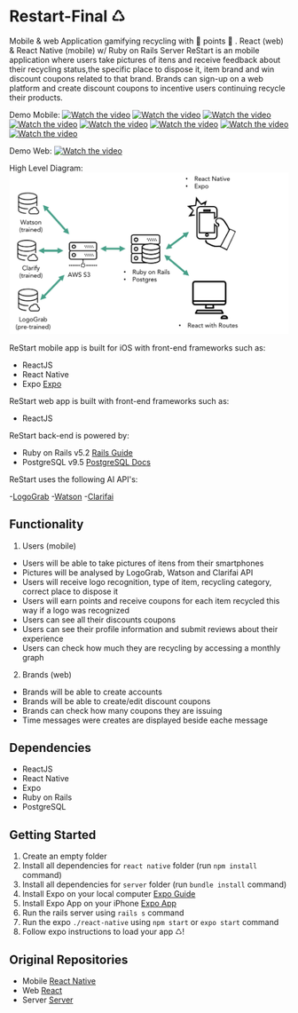 # Restart-Final ♺
Mobile &amp; web Application gamifying recycling with 🌟 points 🌟 . React (web) &amp; React Native (mobile) w/ Ruby on Rails Server
ReStart is an mobile application where users take pictures of itens and receive feedback about their recycling status,the specific place to dispose it, item brand and win discount coupons related to that brand. Brands can sign-up on a web platform and create discount coupons to incentive users continuing recycle their products.

Demo Mobile: 
[![Watch the video](https://j.gifs.com/71LjgQ.gif)](https://youtu.be/Pkc_TBmWO0A)
[![Watch the video](https://j.gifs.com/L78MRW.gif)](https://youtu.be/Pkc_TBmWO0A)
[![Watch the video](https://j.gifs.com/ZYVqRE.gif)](https://youtu.be/Pkc_TBmWO0A)
[![Watch the video](https://j.gifs.com/r8Rynk.gif)](https://youtu.be/Pkc_TBmWO0A)
[![Watch the video](https://j.gifs.com/yorQxw.gif)](https://youtu.be/Pkc_TBmWO0A)
[![Watch the video](https://j.gifs.com/VAPgK9.gif)](https://youtu.be/Pkc_TBmWO0A)
[![Watch the video](https://j.gifs.com/JyqGrl.gif)](https://youtu.be/Pkc_TBmWO0A)
[![Watch the video](https://j.gifs.com/gZL1Pl.gif)](https://youtu.be/Pkc_TBmWO0A)


Demo Web: 
[![Watch the video](/Demo/WebRestartDemo.gif)](https://youtu.be/yFaRNi4TeVI)

High Level Diagram:
![HighLevelDiagram](/Demo/DiagramHLRestart.png)

ReStart mobile app is built for iOS with front-end frameworks such as:

- ReactJS
- React Native
- Expo [Expo](https://expo.io/)

ReStart web app is built with front-end frameworks such as:

- ReactJS

ReStart back-end is powered by:

- Ruby on Rails v5.2 [Rails Guide](https://guides.rubyonrails.org/v5.2/)
- PostgreSQL v9.5 [PostgreSQL Docs](https://www.postgresql.org/docs/9.5/index.html)

ReStart uses the following AI API's:

-[LogoGrab](https://www.logograb.com/developers)
-[Watson](https://www.ibm.com/watson/developer/)
-[Clarifai](https://clarifai.com/)

## Functionality

1. Users (mobile)

- Users will be able to take pictures of itens from their smartphones
- Pictures will be analysed by LogoGrab, Watson and Clarifai API
- Users will receive logo recognition, type of item, recycling category, correct place to dispose it
- Users will earn points and receive coupons for each item recycled this way if a logo was recognized
- Users can see all their discounts coupons
- Users can see their profile information and submit reviews about their experience
- Users can check how much they are recycling by accessing a monthly graph

2. Brands (web)

- Brands will be able to create accounts
- Brands will be able to create/edit discount coupons
- Brands can check how many coupons they are issuing
- Time messages were creates are displayed beside eache message

## Dependencies

- ReactJS
- React Native
- Expo
- Ruby on Rails
- PostgreSQL

## Getting Started

1. Create an empty folder
3. Install all dependencies for `react native` folder (run `npm install` command)
4. Install all dependencies for `server` folder (run `bundle install` command)
5. Install Expo on your local computer [Expo Guide](https://expo.io/learn)
6. Install Expo App on your iPhone [Expo App](https://itunes.apple.com/app/apple-store/id982107779)
7. Run the rails server using `rails s` command
8. Run the expo `./react-native` using `npm start` or `expo start` command
9. Follow expo instructions to load your app ♺!


## Original Repositories 

- Mobile [React Native](https://github.com/PointCodeZero/ReStart/tree/master/react-native)
- Web [React](https://github.com/trabnett/ReStart-react-webapp)
- Server [Server](https://github.com/trabnett/ReStart-rails-api-server)


